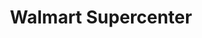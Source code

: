 ---
title: "Walmart Supercenter"
url: /lafayette/walmart-supercenter-veterans-memorial-parkway-south/
shop: Supermarkt
---